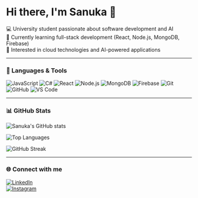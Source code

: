 # Hi there, I'm Sanuka 👋  

💻 University student passionate about software development and AI  
🌱 Currently learning full-stack development (React, Node.js, MongoDB, Firebase)  
🚀 Interested in cloud technologies and AI-powered applications  

---

### 🔧 Languages & Tools
![JavaScript](https://img.shields.io/badge/JavaScript-F7DF1E?style=flat&logo=javascript&logoColor=black)
![C#](https://img.shields.io/badge/C%23-239120?style=flat&logo=c-sharp&logoColor=white)
![React](https://img.shields.io/badge/React-20232A?style=flat&logo=react&logoColor=61DAFB)
![Node.js](https://img.shields.io/badge/Node.js-43853D?style=flat&logo=node.js&logoColor=white)
![MongoDB](https://img.shields.io/badge/MongoDB-4EA94B?style=flat&logo=mongodb&logoColor=white)
![Firebase](https://img.shields.io/badge/Firebase-FFCA28?style=flat&logo=firebase&logoColor=black)
![Git](https://img.shields.io/badge/Git-F05032?style=flat&logo=git&logoColor=white)
![GitHub](https://img.shields.io/badge/GitHub-181717?style=flat&logo=github&logoColor=white)
![VS Code](https://img.shields.io/badge/VS%20Code-0078d7?style=flat&logo=visual-studio-code&logoColor=white)

---

### 📊 GitHub Stats
![Sanuka's GitHub stats](https://github-readme-stats.vercel.app/api?username=sanuka27&show_icons=true&theme=tokyonight)  

![Top Languages](https://github-readme-stats.vercel.app/api/top-langs/?username=sanuka27&layout=compact&theme=tokyonight)  

![GitHub Streak](https://streak-stats.demolab.com/?user=sanuka27&theme=tokyonight&hide_border=true)

---

### 🌐 Connect with me  
[![LinkedIn](https://img.shields.io/badge/LinkedIn-blue?style=flat&logo=linkedin)](https://www.linkedin.com/in/sanuka-marasinghe/)  
[![Instagram](https://img.shields.io/badge/Instagram-%23E4405F.svg?&style=flat&logo=instagram&logoColor=white)](https://www.instagram.com/sanuka.mar/)
